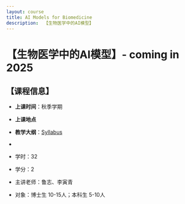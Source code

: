 ```yaml
---
layout: course
title: AI Models for Biomedicine
description:  【生物医学中的AI模型】
---
```


# 【生物医学中的AI模型】-  coming in 2025





## 【课程信息】

* **上课时间**：秋季学期
* **上课地点**
* **教学大纲**：[Syllabus](https://courses.ncRNAlab.org/ai-syllabus)
* 
  
* 学时：32
* 学分：2
* 主讲老师：鲁志、李寅青
* 对象：博士生 10-15人；本科生 5-10人

